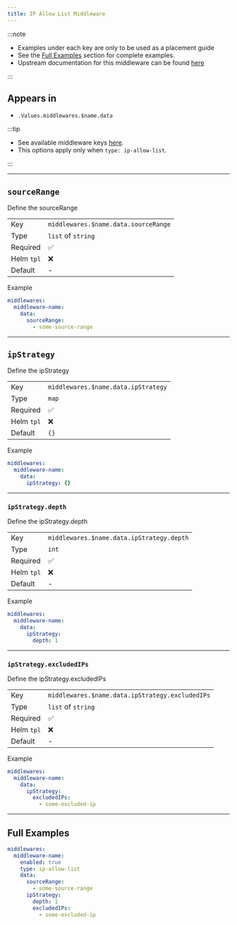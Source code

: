 ```yaml
---
title: IP Allow List Middleware
---
```


:::note

- Examples under each key are only to be used as a placement guide
- See the [Full Examples](/common/middlewares/ip-allow-list#full-examples) section for complete examples.
- Upstream documentation for this middleware can be found [here](https://doc.traefik.io/traefik/middlewares/http/ipallowlist)

:::

## Appears in

- `.Values.middlewares.$name.data`

:::tip

- See available middleware keys [here](/common/middlewares).
- This options apply only when `type: ip-allow-list`.

:::

---

## `sourceRange`

Define the sourceRange

|            |                                      |
| ---------- | ------------------------------------ |
| Key        | `middlewares.$name.data.sourceRange` |
| Type       | `list` of `string`                   |
| Required   | ✅                                    |
| Helm `tpl` | ❌                                    |
| Default    | -                                    |

Example

```yaml
middlewares:
  middleware-name:
    data:
      sourceRange:
        - some-source-range
```

---

## `ipStrategy`

Define the ipStrategy

|            |                                     |
| ---------- | ----------------------------------- |
| Key        | `middlewares.$name.data.ipStrategy` |
| Type       | `map`                               |
| Required   | ✅                                   |
| Helm `tpl` | ❌                                   |
| Default    | `{}`                                |

Example

```yaml
middlewares:
  middleware-name:
    data:
      ipStrategy: {}
```

---

### `ipStrategy.depth`

Define the ipStrategy.depth

|            |                                           |
| ---------- | ----------------------------------------- |
| Key        | `middlewares.$name.data.ipStrategy.depth` |
| Type       | `int`                                     |
| Required   | ✅                                         |
| Helm `tpl` | ❌                                         |
| Default    | -                                         |

Example

```yaml
middlewares:
  middleware-name:
    data:
      ipStrategy:
        depth: 1
```

---

### `ipStrategy.excludedIPs`

Define the ipStrategy.excludedIPs

|            |                                                 |
| ---------- | ----------------------------------------------- |
| Key        | `middlewares.$name.data.ipStrategy.excludedIPs` |
| Type       | `list` of `string`                              |
| Required   | ✅                                               |
| Helm `tpl` | ❌                                               |
| Default    | -                                               |

Example

```yaml
middlewares:
  middleware-name:
    data:
      ipStrategy:
        excludedIPs:
          - some-excluded-ip
```

---

## Full Examples

```yaml
middlewares:
  middleware-name:
    enabled: true
    type: ip-allow-list
    data:
      sourceRange:
        - some-source-range
      ipStrategy:
        depth: 1
        excludedIPs:
          - some-excluded-ip
```
